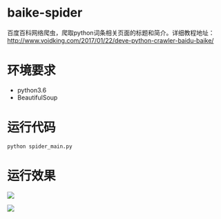 # baike-spider
百度百科网络爬虫，爬取python词条相关页面的标题和简介。详细教程地址：http://www.voidking.com/2017/01/22/deve-python-crawler-baidu-baike/

# 环境要求

- python3.6
- BeautifulSoup

# 运行代码
`python spider_main.py`

# 运行效果
![](http://7oxjrx.com1.z0.glb.clouddn.com//imgs/crawler-baidu-baike/result1.jpg)   

![](http://7oxjrx.com1.z0.glb.clouddn.com//imgs/crawler-baidu-baike/result2.jpg)

